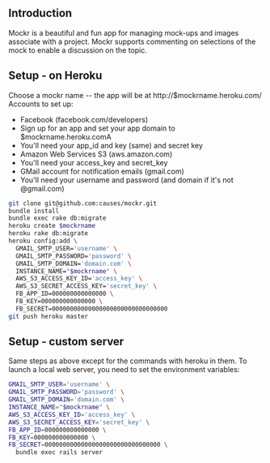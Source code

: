 ## Introduction
Mockr is a beautiful and fun app for managing mock-ups and images associate with
a project. Mockr supports commenting on selections of the mock to enable a
discussion on the topic.

## Setup - on Heroku
Choose a mockr name -- the app will be at http://$mockrname.heroku.com/
Accounts to set up:

- Facebook (facebook.com/developers)
 - Sign up for an app and set your app domain to $mockrname.heroku.comA
 - You'll need your app_id and key (same) and secret key
- Amazon Web Services S3 (aws.amazon.com)
 - You'll need your access_key and secret_key
- GMail account for notification emails (gmail.com)
 - You'll need your username and password (and domain if it's not @gmail.com)

```bash
git clone git@github.com:causes/mockr.git
bundle install
bundle exec rake db:migrate
heroku create $mockrname
heroku rake db:migrate
heroku config:add \
  GMAIL_SMTP_USER='username' \
  GMAIL_SMTP_PASSWORD='password' \
  GMAIL_SMTP_DOMAIN='domain.com' \
  INSTANCE_NAME="$mockrname" \
  AWS_S3_ACCESS_KEY_ID='access_key' \
  AWS_S3_SECRET_ACCESS_KEY='secret_key' \
  FB_APP_ID=000000000000000 \
  FB_KEY=000000000000000 \
  FB_SECRET=00000000000000000000000000000000
git push heroku master
```

## Setup - custom server
Same steps as above except for the commands with heroku in them. To launch a
local web server, you need to set the environment variables:

```bash
GMAIL_SMTP_USER='username' \
GMAIL_SMTP_PASSWORD='password' \
GMAIL_SMTP_DOMAIN='domain.com' \
INSTANCE_NAME="$mockrname" \
AWS_S3_ACCESS_KEY_ID='access_key' \
AWS_S3_SECRET_ACCESS_KEY='secret_key' \
FB_APP_ID=000000000000000 \
FB_KEY=000000000000000 \
FB_SECRET=00000000000000000000000000000000 \
  bundle exec rails server
```
